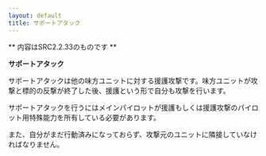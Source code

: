 ```yaml
---
layout: default
title: サポートアタック
---
```

** 内容はSRC2.2.33のものです **

**サポートアタック**

サポートアタックは他の味方ユニットに対する援護攻撃です。味方ユニットが攻撃と標的の反撃が終了した後、援護という形で自分も攻撃を行います。

サポートアタックを行うにはメインパイロットが援護もしくは援護攻撃のパイロット用特殊能力を所有している必要があります。

また、自分がまだ行動済みになっておらず、攻撃元のユニットに隣接していなければなりません。
